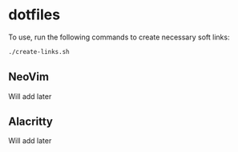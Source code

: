 # dotfiles

To use, run the following commands to create necessary soft links:

```bash
./create-links.sh
```

## NeoVim

Will add later

## Alacritty

Will add later

